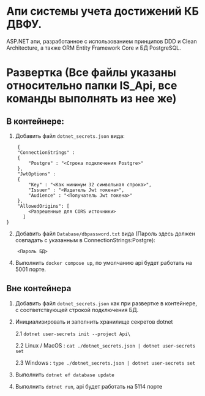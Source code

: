 # Апи системы учета достижений КБ ДВФУ.
ASP.NET апи, разработанное с использованием принципов DDD и Clean Architecture, а также ORM Entity Framework Core и БД PostgreSQL.
# Развертка (Все файлы указаны относительно папки IS_Api, все команды выполнять из нее же)
## В контейнере:

1. Добавить файл `dotnet_secrets.json` вида:

```
    {
    "ConnectionStrings" :
    {
        "Postgre" : "<Строка подключения Postgre>"
    },
    "JwtOptions" : 
    {
        "Key" : "<Как минимум 32 символьная строка>",
        "Issuer" : "<Издатель Jwt токена>",
        "Audience" : "<Получатель Jwt токена>"
    },
    "AllowedOrigins": [
        <Разрешенные для CORS источники>
      ]
}
```

2. Добавить файл `Database/dbpassword.txt` вида (Пароль здесь должен совпадать с указанным в ConnectionStrings:Postgre):

```
    <Пароль БД>
```

4. Выполнить `docker compose up`, по умолчанию api будет работать на 5001 порте.

## Вне контейнера

1. Добавить файл `dotnet_secrets.json` как при развертке в контейнере, с соответствующей строкой подключения БД. 

2. Инициализировать и заполнить хранилище секретов dotnet
   
    2.1 `dotnet user-secrets init --project Api\`
    
    2.2 Linux / MacOS : `cat ./dotnet_secrets.json | dotnet user-secrets set`

    2.3 Windows : `type ./dotnet_secrets.json | dotnet user-secrets set`

4. Выполнить `dotnet ef database update`
   
5. Выполнить `dotnet run`, api будет работать на 5114 порте
